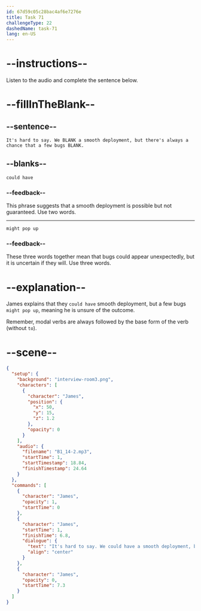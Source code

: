 ```yaml
---
id: 67d59c05c28bac4af6e7276e
title: Task 71
challengeType: 22
dashedName: task-71
lang: en-US
---
```


<!-- (audio) James: It's hard to say. We could have a smooth deployment, but there's always a chance that a few bugs might pop up. -->

# --instructions--

Listen to the audio and complete the sentence below.

# --fillInTheBlank--

## --sentence--

`It's hard to say. We BLANK a smooth deployment, but there's always a chance that a few bugs BLANK.`

## --blanks--

`could have`

### --feedback--

This phrase suggests that a smooth deployment is possible but not guaranteed. Use two words.

---

`might pop up`

### --feedback--

These three words together mean that bugs could appear unexpectedly, but it is uncertain if they will. Use three words.

# --explanation--

James explains that they `could have` smooth deployment, but a few bugs `might pop up`, meaning he is unsure of the outcome.

Remember, modal verbs are always followed by the base form of the verb (without `to`).

# --scene--

```json
{
  "setup": {
    "background": "interview-room3.png",
    "characters": [
      {
        "character": "James",
        "position": {
          "x": 50,
          "y": 15,
          "z": 1.2
        },
        "opacity": 0
      }
    ],
    "audio": {
      "filename": "B1_14-2.mp3",
      "startTime": 1,
      "startTimestamp": 18.84,
      "finishTimestamp": 24.64
    }
  },
  "commands": [
    {
      "character": "James",
      "opacity": 1,
      "startTime": 0
    },
    {
      "character": "James",
      "startTime": 1,
      "finishTime": 6.8,
      "dialogue": {
        "text": "It's hard to say. We could have a smooth deployment, but there's always a chance that a few bugs might pop up.",
        "align": "center"
      }
    },
    {
      "character": "James",
      "opacity": 0,
      "startTime": 7.3
    }
  ]
}
```

